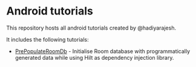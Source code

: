 # Android tutorials

This repository hosts all android tutorials created by @hadiyarajesh.

It includes the following tutorials:

- [PrePopulateRoomDb]() - Initialise Room database with programmatically generated data while using Hilt as dependency injection library.
